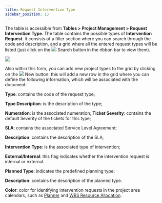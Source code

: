 ```yaml
---
title: Request Intervention Type
sidebar_position: 13
---
```


The table is accessible from **Tables > Project Management > Request Intervention Type**. The table contains the possible types of **Intervention Request**. It consists of a filter section where you can search through the code and description, and a grid where all the entered request types will be listed (just click on the ![](/img/neutral/common/search.png) Search button in the ribbon bar to view them).

![](/img/it-it/configurations/tables/projects/request.png)

Also within this form, you can add new project types to the grid by clicking on the ![](/img/neutral/common/new.png) New button: this will add a new row in the grid where you can define the following information, which will be associated with the document:

**Type**: contains the code of the request type;

**Type Description**: is the description of the type;

**Numeration**: is the associated numeration;
**Ticket Severity**: contains the default Severity of the tickets for this type;

**SLA**: contains the associated Service Level Agreement;

**Description**: contains the description of the SLA;

**Intervention Type**: is the associated type of intervention;

**External/Internal**: this flag indicates whether the intervention request is internal or external.

**Planned Type**: indicates the predefined planning type;

**Description**: contains the description of the planned type.

**Color**: color for identifying intervention requests in the project area calendars, such as [Planner](/docs/project-management/planned-interventions/planner) and [WBS Resource Allocation](/docs/project-management/planned-interventions/wbs-resource-assignation).